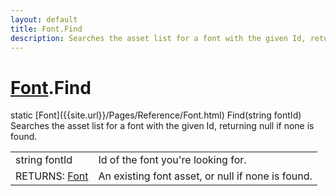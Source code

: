 ```yaml
---
layout: default
title: Font.Find
description: Searches the asset list for a font with the given Id, returning null if none is found.
---
```

# [Font]({{site.url}}/Pages/Reference/Font.html).Find
<div class='signature' markdown='1'>
static [Font]({{site.url}}/Pages/Reference/Font.html) Find(string fontId)
</div>
Searches the asset list for a font with the given Id, returning null if
none is found.

|  |  |
|--|--|
|string fontId|Id of the font you're looking for.|
|RETURNS: [Font]({{site.url}}/Pages/Reference/Font.html)|An existing font asset, or null if none is found.|




